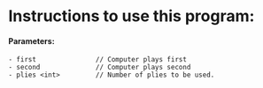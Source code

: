 # Instructions to use this program:

#### Parameters:
```
- first               // Computer plays first
- second              // Computer plays second
- plies <int>         // Number of plies to be used.
```
